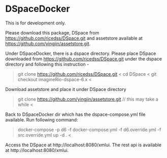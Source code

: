 # DSpaceDocker

This is for development only.

Please download this package, DSpace from https://github.com/ricedss/DSpace.git and assetstore available at https://github.com/yingjin/assetstore.git.

Under DSpaceDocker, there is a dspace directory. Please place DSpace downloaded from https://github.com/ricedss/DSpace.git under the dspace directory and following this instruction -
  > git clone https://github.com/ricedss/DSpace.git <
  > cd DSpace < 
  > git checkout imagineRio-dspace-6.x <
  
Download assetstore and place it under DSpace directory
  > git clone https://github.com/yingjin/assetstore.git   // this may take a while < 

Back to DSpaceDocker dir which has the dspace-compose.yml file available. Run following command:

  > docker-compose -p d6 -f docker-compose.yml -f d6.override.yml -f src.override.yml up -d . <

Access the DSpace at http://localhost:8080/xmlui. The rest api is available at http://localhost:8080/xmlui.



